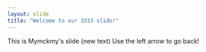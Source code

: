 ```yaml
---
layout: slide
title: "Welcome to our 3333 slide!"
---
```

This is Mymckmy's slide (new text)
Use the left arrow to go back!
